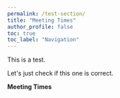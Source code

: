 ```yaml
---
permalink: /test-section/
title: "Meeting Times"
author_profile: false
toc: true
toc_label: "Navigation"
---
```


This is a test.

Let's just check if this one is correct.

**Meeting Times**